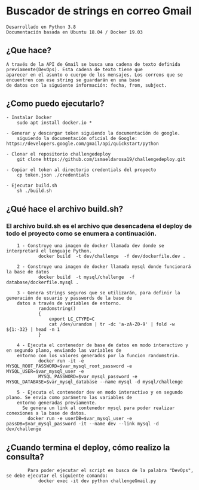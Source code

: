 # Buscador de strings en correo Gmail
    Desarrollado en Python 3.8
    Documentación basada en Ubuntu 18.04 / Docker 19.03

## ¿Que hace?
    A través de la API de Gmail se busca una cadena de texto definida previamente(DevOps). Esta cadena de texto tiene que
    aparecer en el asunto o cuerpo de los mensajes. Los correos que se encuentren con ese string se guardarán en una base
    de datos con la siguiente información: fecha, from, subject.

## ¿Como puedo ejecutarlo?
    - Instalar Docker
        sudo apt install docker.io *
        
    - Generar y descargar token siguiendo la documentación de google. 
        siguiendo la documentación oficial de Google: https://developers.google.com/gmail/api/quickstart/python
        
    - Clonar el repositorio challengedeploy
        git clone https://github.com/ismaeldarosa19/challengedeploy.git
        
    - Copiar el token al directorio credentials del proyecto
        cp token.json ./credentials
        
    - Ejecutar build.sh
        sh ./build.sh


## ¿Qué hace el archivo build.sh?
   ### El archivo build.sh es el archivo que desencadena el deploy de todo el proyecto como se enumera a continuación.
   
        1 - Construye una imagen de docker llamada dev donde se interpretará el lenguaje Python.
                docker build  -t dev/challenge  -f dev/dockerfile.dev .
        
        2 - Construye una imagen de docker llamada mysql donde funcionará la base de datos
                docker build  -t mysql/challenge  -f database/dockerfile.mysql .
        
        3 - Genera strings seguros que se utilizarán, para definir la generación de usuario y passwords de la base de 
        datos a través de variables de entorno.
                randomstring()
                {
                    export LC_CTYPE=C
                    cat /dev/urandom | tr -dc 'a-zA-Z0-9' | fold -w ${1:-32} | head -n 1
                }
        
        4 - Ejecuta el contenedor de base de datos en modo interactivo y en segundo plano, enviando las variables de 
        entorno con los valores generados por la funcion randomstrin.
                docker run -it -e MYSQL_ROOT_PASSWORD=$var_mysql_root_password -e MYSQL_USER=$var_mysql_user -e
                MYSQL_PASSWORD=$var_mysql_password -e MYSQL_DATABASE=$var_mysql_database --name mysql -d mysql/challenge
                        
        5 - Ejecuta el contenedor dev en modo interactivo y en segundo plano. Se envía como parámetro las variables de
        entorno generadas previamente.
          Se genera un link al contenedor mysql para poder realizar conexiones a la base de datos.
            docker run -e userDB=$var_mysql_user -e passDB=$var_mysql_password -it --name dev --link mysql -d dev/challenge
                
## ¿Cuando termina el deploy, cómo realizo la consulta?
            Para poder ejecutar el script en busca de la palabra "DevOps", se debe ejecutar el siguiente comando:
                docker exec -it dev python challengeGmail.py    
                
